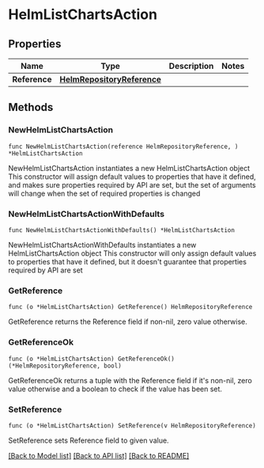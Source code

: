 # HelmListChartsAction

## Properties

Name | Type | Description | Notes
------------ | ------------- | ------------- | -------------
**Reference** | [**HelmRepositoryReference**](HelmRepositoryReference.md) |  | 

## Methods

### NewHelmListChartsAction

`func NewHelmListChartsAction(reference HelmRepositoryReference, ) *HelmListChartsAction`

NewHelmListChartsAction instantiates a new HelmListChartsAction object
This constructor will assign default values to properties that have it defined,
and makes sure properties required by API are set, but the set of arguments
will change when the set of required properties is changed

### NewHelmListChartsActionWithDefaults

`func NewHelmListChartsActionWithDefaults() *HelmListChartsAction`

NewHelmListChartsActionWithDefaults instantiates a new HelmListChartsAction object
This constructor will only assign default values to properties that have it defined,
but it doesn't guarantee that properties required by API are set

### GetReference

`func (o *HelmListChartsAction) GetReference() HelmRepositoryReference`

GetReference returns the Reference field if non-nil, zero value otherwise.

### GetReferenceOk

`func (o *HelmListChartsAction) GetReferenceOk() (*HelmRepositoryReference, bool)`

GetReferenceOk returns a tuple with the Reference field if it's non-nil, zero value otherwise
and a boolean to check if the value has been set.

### SetReference

`func (o *HelmListChartsAction) SetReference(v HelmRepositoryReference)`

SetReference sets Reference field to given value.



[[Back to Model list]](../README.md#documentation-for-models) [[Back to API list]](../README.md#documentation-for-api-endpoints) [[Back to README]](../README.md)


